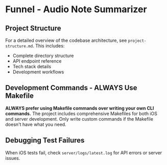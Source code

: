 # Funnel - Audio Note Summarizer

## Project Structure
For a detailed overview of the codebase architecture, see `project-structure.md`. This includes:
- Complete directory structure
- API endpoint reference
- Tech stack details
- Development workflows

## Development Commands - ALWAYS Use Makefile

**ALWAYS prefer using Makefile commands over writing your own CLI commands.** The project includes comprehensive Makefiles for both iOS and server development. Only write custom commands if the Makefile doesn't have what you need.

## Debugging Test Failures
When iOS tests fail, check `server/logs/latest.log` for API errors or server issues.

